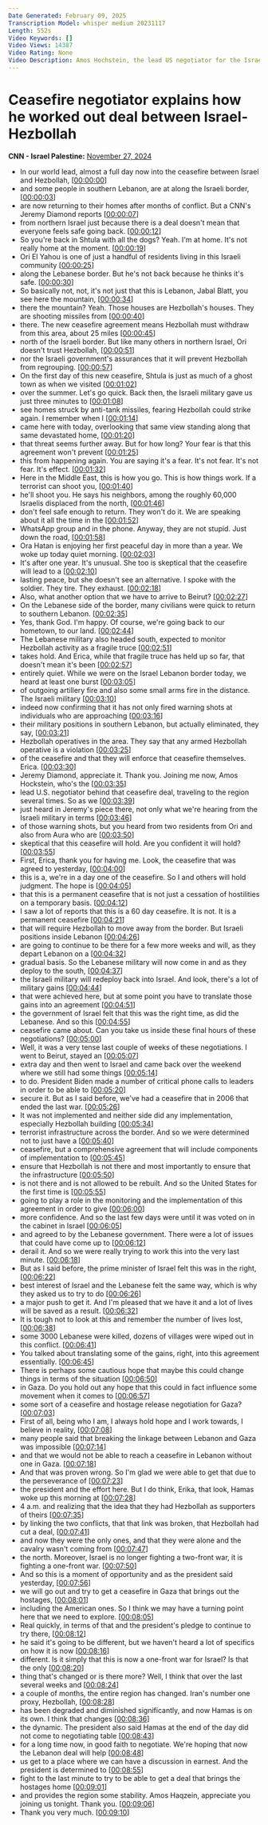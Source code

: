 ```yaml
---
Date Generated: February 09, 2025
Transcription Model: whisper medium 20231117
Length: 552s
Video Keywords: []
Video Views: 14387
Video Rating: None
Video Description: Amos Hochstein, the lead US negotiator for the Israel-Hezbollah ceasefire, talks with CNN's Erica Hill about the negotiations. #cnn #news
---
```


# Ceasefire negotiator explains how he worked out deal between Israel-Hezbollah
**CNN - Israel Palestine:** [November 27, 2024](https://www.youtube.com/watch?v=fqgPV8Lh0zI)
*  In our world lead, almost a full day now into the ceasefire between Israel and Hezbollah, [[00:00:00](https://www.youtube.com/watch?v=fqgPV8Lh0zI&t=0.0s)]
*  and some people in southern Lebanon, are at along the Israeli border, [[00:00:03](https://www.youtube.com/watch?v=fqgPV8Lh0zI&t=3.92s)]
*  are now returning to their homes after months of conflict. But a CNN's Jeremy Diamond reports [[00:00:07](https://www.youtube.com/watch?v=fqgPV8Lh0zI&t=7.44s)]
*  from northern Israel just because there is a deal doesn't mean that everyone feels safe going back. [[00:00:12](https://www.youtube.com/watch?v=fqgPV8Lh0zI&t=12.4s)]
*  So you're back in Shtula with all the dogs? Yeah. I'm at home. It's not really home at the moment. [[00:00:19](https://www.youtube.com/watch?v=fqgPV8Lh0zI&t=19.76s)]
*  Ori El Yahou is one of just a handful of residents living in this Israeli community [[00:00:25](https://www.youtube.com/watch?v=fqgPV8Lh0zI&t=25.919999999999998s)]
*  along the Lebanese border. But he's not back because he thinks it's safe. [[00:00:30](https://www.youtube.com/watch?v=fqgPV8Lh0zI&t=30.48s)]
*  So basically not, not, it's not just that this is Lebanon, Jabal Blatt, you see here the mountain, [[00:00:34](https://www.youtube.com/watch?v=fqgPV8Lh0zI&t=34.96s)]
*  there the mountain? Yeah. Those houses are Hezbollah's houses. They are shooting missiles from [[00:00:40](https://www.youtube.com/watch?v=fqgPV8Lh0zI&t=40.16s)]
*  there. The new ceasefire agreement means Hezbollah must withdraw from this area, about 25 miles [[00:00:45](https://www.youtube.com/watch?v=fqgPV8Lh0zI&t=45.760000000000005s)]
*  north of the Israeli border. But like many others in northern Israel, Ori doesn't trust Hezbollah, [[00:00:51](https://www.youtube.com/watch?v=fqgPV8Lh0zI&t=51.68s)]
*  nor the Israeli government's assurances that it will prevent Hezbollah from regrouping. [[00:00:57](https://www.youtube.com/watch?v=fqgPV8Lh0zI&t=57.6s)]
*  On the first day of this new ceasefire, Shtula is just as much of a ghost town as when we visited [[00:01:02](https://www.youtube.com/watch?v=fqgPV8Lh0zI&t=62.72s)]
*  over the summer. Let's go quick. Back then, the Israeli military gave us just three minutes to [[00:01:08](https://www.youtube.com/watch?v=fqgPV8Lh0zI&t=68.32s)]
*  see homes struck by anti-tank missiles, fearing Hezbollah could strike again. I remember when I [[00:01:14](https://www.youtube.com/watch?v=fqgPV8Lh0zI&t=74.16s)]
*  came here with today, overlooking that same view standing along that same devastated home, [[00:01:20](https://www.youtube.com/watch?v=fqgPV8Lh0zI&t=80.0s)]
*  that threat seems further away. But for how long? Your fear is that this agreement won't prevent [[00:01:25](https://www.youtube.com/watch?v=fqgPV8Lh0zI&t=85.92s)]
*  this from happening again. You are saying it's a fear. It's not fear. It's not fear. It's effect. [[00:01:32](https://www.youtube.com/watch?v=fqgPV8Lh0zI&t=92.96000000000001s)]
*  Here in the Middle East, this is how you go. This is how things work. If a terrorist can shoot you, [[00:01:40](https://www.youtube.com/watch?v=fqgPV8Lh0zI&t=100.24000000000001s)]
*  he'll shoot you. He says his neighbors, among the roughly 60,000 Israelis displaced from the north, [[00:01:46](https://www.youtube.com/watch?v=fqgPV8Lh0zI&t=106.4s)]
*  don't feel safe enough to return. They won't do it. We are speaking about it all the time in the [[00:01:52](https://www.youtube.com/watch?v=fqgPV8Lh0zI&t=112.32000000000001s)]
*  WhatsApp group and in the phone. Anyway, they are not stupid. Just down the road, [[00:01:58](https://www.youtube.com/watch?v=fqgPV8Lh0zI&t=118.16000000000001s)]
*  Ora Hatan is enjoying her first peaceful day in more than a year. We woke up today quiet morning. [[00:02:03](https://www.youtube.com/watch?v=fqgPV8Lh0zI&t=123.76s)]
*  It's after one year. It's unusual. She too is skeptical that the ceasefire will lead to a [[00:02:10](https://www.youtube.com/watch?v=fqgPV8Lh0zI&t=130.48s)]
*  lasting peace, but she doesn't see an alternative. I spoke with the soldier. They tire. They exhaust. [[00:02:18](https://www.youtube.com/watch?v=fqgPV8Lh0zI&t=138.95999999999998s)]
*  Also, what another option that we have to arrive to Beirut? [[00:02:27](https://www.youtube.com/watch?v=fqgPV8Lh0zI&t=147.6s)]
*  On the Lebanese side of the border, many civilians were quick to return to southern Lebanon. [[00:02:35](https://www.youtube.com/watch?v=fqgPV8Lh0zI&t=155.92s)]
*  Yes, thank God. I'm happy. Of course, we're going back to our hometown, to our land. [[00:02:44](https://www.youtube.com/watch?v=fqgPV8Lh0zI&t=164.79999999999998s)]
*  The Lebanese military also headed south, expected to monitor Hezbollah activity as a fragile truce [[00:02:51](https://www.youtube.com/watch?v=fqgPV8Lh0zI&t=171.2s)]
*  takes hold. And Erica, while that fragile truce has held up so far, that doesn't mean it's been [[00:02:57](https://www.youtube.com/watch?v=fqgPV8Lh0zI&t=177.83999999999997s)]
*  entirely quiet. While we were on the Israel Lebanon border today, we heard at least one burst [[00:03:05](https://www.youtube.com/watch?v=fqgPV8Lh0zI&t=185.6s)]
*  of outgoing artillery fire and also some small arms fire in the distance. The Israeli military [[00:03:10](https://www.youtube.com/watch?v=fqgPV8Lh0zI&t=190.4s)]
*  indeed now confirming that it has not only fired warning shots at individuals who are approaching [[00:03:16](https://www.youtube.com/watch?v=fqgPV8Lh0zI&t=196.88s)]
*  their military positions in southern Lebanon, but actually eliminated, they say, [[00:03:21](https://www.youtube.com/watch?v=fqgPV8Lh0zI&t=201.6s)]
*  Hezbollah operatives in the area. They say that any armed Hezbollah operative is a violation [[00:03:25](https://www.youtube.com/watch?v=fqgPV8Lh0zI&t=205.68s)]
*  of the ceasefire and that they will enforce that ceasefire themselves. Erica. [[00:03:30](https://www.youtube.com/watch?v=fqgPV8Lh0zI&t=210.64s)]
*  Jeremy Diamond, appreciate it. Thank you. Joining me now, Amos Hockstein, who's the [[00:03:35](https://www.youtube.com/watch?v=fqgPV8Lh0zI&t=215.44s)]
*  lead U.S. negotiator behind that ceasefire deal, traveling to the region several times. So as we [[00:03:39](https://www.youtube.com/watch?v=fqgPV8Lh0zI&t=219.83999999999997s)]
*  just heard in Jeremy's piece there, not only what we're hearing from the Israeli military in terms [[00:03:46](https://www.youtube.com/watch?v=fqgPV8Lh0zI&t=226.79999999999998s)]
*  of those warning shots, but you heard from two residents from Ori and also from Aura who are [[00:03:50](https://www.youtube.com/watch?v=fqgPV8Lh0zI&t=230.95999999999998s)]
*  skeptical that this ceasefire will hold. Are you confident it will hold? [[00:03:55](https://www.youtube.com/watch?v=fqgPV8Lh0zI&t=235.92s)]
*  First, Erica, thank you for having me. Look, the ceasefire that was agreed to yesterday, [[00:04:00](https://www.youtube.com/watch?v=fqgPV8Lh0zI&t=240.72s)]
*  this is a, we're in a day one of the ceasefire. So I and others will hold judgment. The hope is [[00:04:05](https://www.youtube.com/watch?v=fqgPV8Lh0zI&t=245.27999999999997s)]
*  that this is a permanent ceasefire that is not just a cessation of hostilities on a temporary basis. [[00:04:12](https://www.youtube.com/watch?v=fqgPV8Lh0zI&t=252.88s)]
*  I saw a lot of reports that this is a 60 day ceasefire. It is not. It is a permanent ceasefire [[00:04:21](https://www.youtube.com/watch?v=fqgPV8Lh0zI&t=261.36s)]
*  that will require Hezbollah to move away from the border. But Israeli positions inside Lebanon [[00:04:26](https://www.youtube.com/watch?v=fqgPV8Lh0zI&t=266.56s)]
*  are going to continue to be there for a few more weeks and will, as they depart Lebanon on a [[00:04:32](https://www.youtube.com/watch?v=fqgPV8Lh0zI&t=272.48s)]
*  gradual basis. So the Lebanese military will now come in and as they deploy to the south, [[00:04:37](https://www.youtube.com/watch?v=fqgPV8Lh0zI&t=277.76s)]
*  the Israeli military will redeploy back into Israel. And look, there's a lot of military gains [[00:04:44](https://www.youtube.com/watch?v=fqgPV8Lh0zI&t=284.96000000000004s)]
*  that were achieved here, but at some point you have to translate those gains into an agreement [[00:04:51](https://www.youtube.com/watch?v=fqgPV8Lh0zI&t=291.12s)]
*  the government of Israel felt that this was the right time, as did the Lebanese. And so this [[00:04:55](https://www.youtube.com/watch?v=fqgPV8Lh0zI&t=295.92s)]
*  ceasefire came about. Can you take us inside these final hours of these negotiations? [[00:05:00](https://www.youtube.com/watch?v=fqgPV8Lh0zI&t=300.8s)]
*  Well, it was a very tense last couple of weeks of these negotiations. I went to Beirut, stayed an [[00:05:07](https://www.youtube.com/watch?v=fqgPV8Lh0zI&t=307.12s)]
*  extra day and then went to Israel and came back over the weekend where we still had some things [[00:05:14](https://www.youtube.com/watch?v=fqgPV8Lh0zI&t=314.64s)]
*  to do. President Biden made a number of critical phone calls to leaders in order to be able to [[00:05:20](https://www.youtube.com/watch?v=fqgPV8Lh0zI&t=320.56s)]
*  secure it. But as I said before, we've had a ceasefire that in 2006 that ended the last war. [[00:05:26](https://www.youtube.com/watch?v=fqgPV8Lh0zI&t=326.88s)]
*  It was not implemented and neither side did any implementation, especially Hezbollah building [[00:05:34](https://www.youtube.com/watch?v=fqgPV8Lh0zI&t=334.64s)]
*  terrorist infrastructure across the border. And so we were determined not to just have a [[00:05:40](https://www.youtube.com/watch?v=fqgPV8Lh0zI&t=340.88s)]
*  ceasefire, but a comprehensive agreement that will include components of implementation to [[00:05:45](https://www.youtube.com/watch?v=fqgPV8Lh0zI&t=345.6s)]
*  ensure that Hezbollah is not there and most importantly to ensure that the infrastructure [[00:05:50](https://www.youtube.com/watch?v=fqgPV8Lh0zI&t=350.40000000000003s)]
*  is not there and is not allowed to be rebuilt. And so the United States for the first time is [[00:05:55](https://www.youtube.com/watch?v=fqgPV8Lh0zI&t=355.28000000000003s)]
*  going to play a role in the monitoring and the implementation of this agreement in order to give [[00:06:00](https://www.youtube.com/watch?v=fqgPV8Lh0zI&t=360.72s)]
*  more confidence. And so the last few days were until it was voted on in the cabinet in Israel [[00:06:05](https://www.youtube.com/watch?v=fqgPV8Lh0zI&t=365.68s)]
*  and agreed to by the Lebanese government. There were a lot of issues that could have come up to [[00:06:12](https://www.youtube.com/watch?v=fqgPV8Lh0zI&t=372.72s)]
*  derail it. And so we were really trying to work this into the very last minute. [[00:06:18](https://www.youtube.com/watch?v=fqgPV8Lh0zI&t=378.08000000000004s)]
*  But as I said before, the prime minister of Israel felt this was in the right, [[00:06:22](https://www.youtube.com/watch?v=fqgPV8Lh0zI&t=382.96000000000004s)]
*  best interest of Israel and the Lebanese felt the same way, which is why they asked us to try to do [[00:06:26](https://www.youtube.com/watch?v=fqgPV8Lh0zI&t=386.48s)]
*  a major push to get it. And I'm pleased that we have it and a lot of lives will be saved as a result. [[00:06:32](https://www.youtube.com/watch?v=fqgPV8Lh0zI&t=392.88000000000005s)]
*  It is tough not to look at this and remember the number of lives lost, [[00:06:38](https://www.youtube.com/watch?v=fqgPV8Lh0zI&t=398.40000000000003s)]
*  some 3000 Lebanese were killed, dozens of villages were wiped out in this conflict. [[00:06:41](https://www.youtube.com/watch?v=fqgPV8Lh0zI&t=401.68s)]
*  You talked about translating some of the gains, right, into this agreement essentially. [[00:06:45](https://www.youtube.com/watch?v=fqgPV8Lh0zI&t=405.36s)]
*  There is perhaps some cautious hope that maybe this could change things in terms of the situation [[00:06:50](https://www.youtube.com/watch?v=fqgPV8Lh0zI&t=410.8s)]
*  in Gaza. Do you hold out any hope that this could in fact influence some movement when it comes to [[00:06:57](https://www.youtube.com/watch?v=fqgPV8Lh0zI&t=417.36s)]
*  some sort of a ceasefire and hostage release negotiation for Gaza? [[00:07:03](https://www.youtube.com/watch?v=fqgPV8Lh0zI&t=423.2s)]
*  First of all, being who I am, I always hold hope and I work towards, I believe in reality, [[00:07:08](https://www.youtube.com/watch?v=fqgPV8Lh0zI&t=428.79999999999995s)]
*  many people said that breaking the linkage between Lebanon and Gaza was impossible [[00:07:14](https://www.youtube.com/watch?v=fqgPV8Lh0zI&t=434.4s)]
*  and that we would not be able to reach a ceasefire in Lebanon without one in Gaza. [[00:07:18](https://www.youtube.com/watch?v=fqgPV8Lh0zI&t=438.96s)]
*  And that was proven wrong. So I'm glad we were able to get that due to the perseverance of [[00:07:23](https://www.youtube.com/watch?v=fqgPV8Lh0zI&t=443.35999999999996s)]
*  the president and the effort here. But I do think, Erika, that look, Hamas woke up this morning at [[00:07:28](https://www.youtube.com/watch?v=fqgPV8Lh0zI&t=448.15999999999997s)]
*  4 a.m. and realizing that the idea that they had Hezbollah as supporters of theirs [[00:07:35](https://www.youtube.com/watch?v=fqgPV8Lh0zI&t=455.2s)]
*  by linking the two conflicts, that that link was broken, that Hezbollah had cut a deal, [[00:07:41](https://www.youtube.com/watch?v=fqgPV8Lh0zI&t=461.52s)]
*  and now they were the only ones, and that they were alone and the cavalry wasn't coming from [[00:07:47](https://www.youtube.com/watch?v=fqgPV8Lh0zI&t=467.28000000000003s)]
*  the north. Moreover, Israel is no longer fighting a two-front war, it is fighting a one-front war. [[00:07:50](https://www.youtube.com/watch?v=fqgPV8Lh0zI&t=470.88s)]
*  And so this is a moment of opportunity and as the president said yesterday, [[00:07:56](https://www.youtube.com/watch?v=fqgPV8Lh0zI&t=476.8s)]
*  we will go out and try to get a ceasefire in Gaza that brings out the hostages, [[00:08:01](https://www.youtube.com/watch?v=fqgPV8Lh0zI&t=481.2s)]
*  including the American ones. So I think we may have a turning point here that we need to explore. [[00:08:05](https://www.youtube.com/watch?v=fqgPV8Lh0zI&t=485.76s)]
*  Real quickly, in terms of that and the president's pledge to continue to try there, [[00:08:12](https://www.youtube.com/watch?v=fqgPV8Lh0zI&t=492.08s)]
*  he said it's going to be different, but we haven't heard a lot of specifics on how it is now [[00:08:16](https://www.youtube.com/watch?v=fqgPV8Lh0zI&t=496.24s)]
*  different. Is it simply that this is now a one-front war for Israel? Is that the only [[00:08:20](https://www.youtube.com/watch?v=fqgPV8Lh0zI&t=500.08s)]
*  thing that's changed or is there more? Well, I think that over the last several weeks and [[00:08:24](https://www.youtube.com/watch?v=fqgPV8Lh0zI&t=504.4s)]
*  a couple of months, the entire region has changed. Iran's number one proxy, Hezbollah, [[00:08:28](https://www.youtube.com/watch?v=fqgPV8Lh0zI&t=508.56s)]
*  has been degraded and diminished significantly, and now Hamas is on its own. I think that changes [[00:08:36](https://www.youtube.com/watch?v=fqgPV8Lh0zI&t=516.0s)]
*  the dynamic. The president also said Hamas at the end of the day did not come to negotiating table [[00:08:43](https://www.youtube.com/watch?v=fqgPV8Lh0zI&t=523.2s)]
*  for a long time now, in good faith to negotiate. We're hoping that now the Lebanon deal will help [[00:08:48](https://www.youtube.com/watch?v=fqgPV8Lh0zI&t=528.72s)]
*  us get to a place where we can have a discussion in earnest. And the president is determined to [[00:08:55](https://www.youtube.com/watch?v=fqgPV8Lh0zI&t=535.6s)]
*  fight to the last minute to try to be able to get a deal that brings the hostages home [[00:09:01](https://www.youtube.com/watch?v=fqgPV8Lh0zI&t=541.52s)]
*  and provides the region some stability. Amos Haqzein, appreciate you joining us tonight. Thank you. [[00:09:06](https://www.youtube.com/watch?v=fqgPV8Lh0zI&t=546.24s)]
*  Thank you very much. [[00:09:10](https://www.youtube.com/watch?v=fqgPV8Lh0zI&t=550.8000000000001s)]

